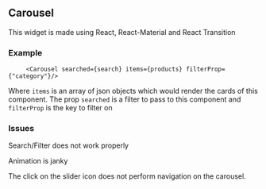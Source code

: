 ## Carousel

This widget is made using React, React-Material and React Transition

### Example

```
     <Carousel searched={search} items={products} filterProp={"category"}/>
```

Where `items` is an array of json objects which would render the cards of this component.
The prop `searched` is a filter to pass to this component and `filterProp` is the key to filter on


### Issues

Search/Filter does not work properly

Animation is janky

The click on the slider icon does not perform navigation on the carousel.